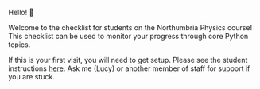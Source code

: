 Hello! 👋

Welcome to the checklist for students on the Northumbria Physics course! This checklist can be used to monitor your progress through core Python topics.

If this is your first visit, you will need to get setup. Please see the student instructions [here](https://lucydot.github.io/ChooChoo/students/setup/). Ask me (Lucy) or another member of staff for support if you are stuck.
